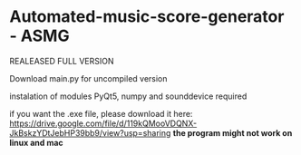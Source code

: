 # Automated-music-score-generator - ASMG

REALEASED FULL VERSION

Download main.py for uncompiled version 

instalation of modules PyQt5, numpy and sounddevice required


if you want the .exe file, please download it here: 
https://drive.google.com/file/d/119kQMooVDQNX-JkBskzYDtJebHP39bb9/view?usp=sharing
**the program might not work on linux and mac**

 
